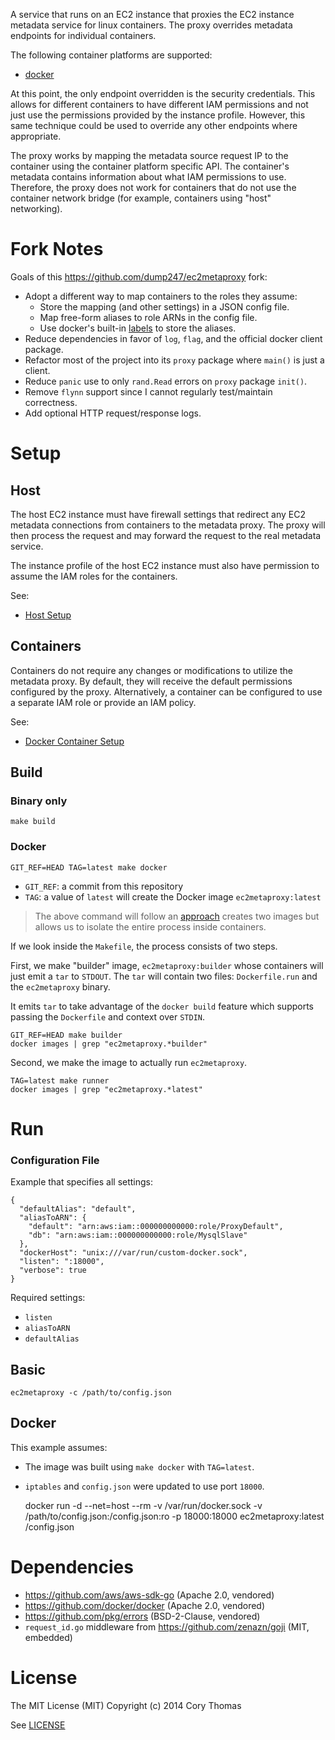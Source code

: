 A service that runs on an EC2 instance that proxies the EC2 instance metadata service
for linux containers. The proxy overrides metadata endpoints for individual
containers.

The following container platforms are supported:

- [docker](https://www.docker.com)

At this point, the only endpoint overridden is the security credentials. This allows
for different containers to have different IAM permissions and not just use the permissions
provided by the instance profile. However, this same technique could be used to override
any other endpoints where appropriate.

The proxy works by mapping the metadata source request IP to the container using the container
platform specific API. The container's metadata contains information about what IAM permissions
to use. Therefore, the proxy does not work for containers that do not use the container
network bridge (for example, containers using "host" networking).

# Fork Notes

Goals of this https://github.com/dump247/ec2metaproxy fork:

- Adopt a different way to map containers to the roles they assume:
  - Store the mapping (and other settings) in a JSON config file.
  - Map free-form aliases to role ARNs in the config file.
  - Use docker's built-in [labels](https://docs.docker.com/search/?q=container+labels) to store the aliases.
- Reduce dependencies in favor of `log`, `flag`, and the official docker client package.
- Refactor most of the project into its `proxy` package where `main()` is just a client.
- Reduce `panic` use to only `rand.Read` errors on `proxy` package `init()`.
- Remove `flynn` support since I cannot regularly test/maintain correctness.
- Add optional HTTP request/response logs.

# Setup

## Host

The host EC2 instance must have firewall settings that redirect any EC2 metadata connections
from containers to the metadata proxy. The proxy will then process the request and
may forward the request to the real metadata service.

The instance profile of the host EC2 instance must also have permission to assume the IAM roles
for the containers.

See:

- [Host Setup](docs/host-setup.md)

## Containers

Containers do not require any changes or modifications to utilize the metadata proxy. By
default, they will receive the default permissions configured by the proxy. Alternatively,
a container can be configured to use a separate IAM role or provide an IAM policy.

See:

- [Docker Container Setup](docs/docker-container-setup.md)

## Build

### Binary only

    make build

### Docker

    GIT_REF=HEAD TAG=latest make docker

- `GIT_REF`: a commit from this repository
- `TAG`: a value of `latest` will create the Docker image `ec2metaproxy:latest`

> The above command will follow an [approach](https://joeshaw.org/smaller-docker-containers-for-go-apps/) creates two images but allows us to isolate the entire process inside containers.

If we look inside the `Makefile`, the process consists of two steps.

First, we make "builder" image, `ec2metaproxy:builder` whose containers will just emit a `tar` to `STDOUT`. The `tar` will contain two files: `Dockerfile.run` and the `ec2metaproxy` binary.

It emits `tar` to take advantage of the `docker build` feature which supports passing the `Dockerfile` and context over `STDIN`.

    GIT_REF=HEAD make builder
    docker images | grep "ec2metaproxy.*builder"

Second, we make the image to actually run `ec2metaproxy`.

    TAG=latest make runner
    docker images | grep "ec2metaproxy.*latest"

# Run

### Configuration File

Example that specifies all settings:

    {
      "defaultAlias": "default",
      "aliasToARN": {
        "default": "arn:aws:iam::000000000000:role/ProxyDefault",
        "db": "arn:aws:iam::000000000000:role/MysqlSlave"
      },
      "dockerHost": "unix:///var/run/custom-docker.sock",
      "listen": ":18000",
      "verbose": true
    }

Required settings:

- `listen`
- `aliasToARN`
- `defaultAlias`

## Basic

    ec2metaproxy -c /path/to/config.json

## Docker

This example assumes:

- The image was built using `make docker` with `TAG=latest`.
- `iptables` and `config.json` were updated to use port `18000`.

    docker run -d --net=host --rm -v /var/run/docker.sock -v /path/to/config.json:/config.json:ro -p 18000:18000 ec2metaproxy:latest /config.json

# Dependencies

- https://github.com/aws/aws-sdk-go (Apache 2.0, vendored)
- https://github.com/docker/docker (Apache 2.0, vendored)
- https://github.com/pkg/errors (BSD-2-Clause, vendored)
- `request_id.go` middleware from https://github.com/zenazn/goji (MIT, embedded)

# License

The MIT License (MIT)
Copyright (c) 2014 Cory Thomas

See [LICENSE](LICENSE)
